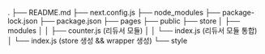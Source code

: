 .
├── README.md
├── next.config.js
├── node_modules
├── package-lock.json
├── package.json
├── pages
├── public
├── store
│   ├── modules
│   │   ├── counter.js (리듀서 모듈)
│   │   └── index.js (리듀서 모듈 통합)
│   └── index.js (store 생성 && wrapper 생성)
└── style